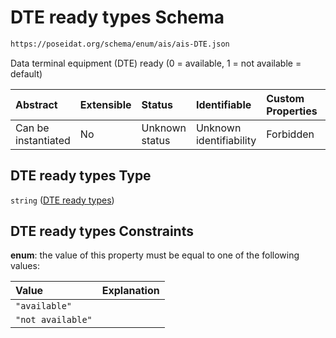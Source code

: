 # DTE ready types Schema

```txt
https://poseidat.org/schema/enum/ais/ais-DTE.json
```

Data terminal equipment (DTE) ready (0 = available, 1 = not available = default)

| Abstract            | Extensible | Status         | Identifiable            | Custom Properties | Additional Properties | Access Restrictions | Defined In                                                           |
| :------------------ | :--------- | :------------- | :---------------------- | :---------------- | :-------------------- | :------------------ | :------------------------------------------------------------------- |
| Can be instantiated | No         | Unknown status | Unknown identifiability | Forbidden         | Allowed               | none                | [ais-DTE.json](schemas/enum/ais/ais-DTE.json "open original schema") |

## DTE ready types Type

`string` ([DTE ready types](ais-dte.md))

## DTE ready types Constraints

**enum**: the value of this property must be equal to one of the following values:

| Value             | Explanation |
| :---------------- | :---------- |
| `"available"`     |             |
| `"not available"` |             |
